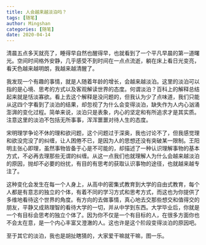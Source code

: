 ```yaml
---
title: 人会越来越淡泊吗？
tags: [随笔]
author: Mingshan
categories: [随笔]
date: 2020-04-14
---
```


清晨五点多天就亮了，睡得早自然也醒得早，也就看到了一个平凡早晨的第一道曙光。空间时间格外安静，几乎感受不到时间在一点点流逝，躺在床上看日光变亮，看天色越来越明朗，我越来越清醒了。

<!-- more -->

我发现一个有趣的事情，就是人随着年龄的增长，会越来越淡泊。这里的淡泊可以指的是心境、思考的方式以及客观解读世界的态度。何谓淡泊？百科上的解释总结起来就是恬淡寡欲。看上去这个解释是没问题的，但我认为少了点味道，我们只能从这四个字看到了淡泊的结果，却忽视了为什么会变得淡泊，缺失作为人内心汹涌澎湃的变化过程。简单来说，淡泊只是表象，内心的坚定和有所追求才是其实质。注意这里的淡泊不包括无所事事，浑浑噩噩对待人生的态度。

宋明理学争论不休的理和欲问题，这个问题过于深奥，我也讨论不了，但我感觉理和欲没完没了的纠缠，让人困倦不已，是因为人的思想还没有突破某一限制。王阳明主张心即理，虽然事物皆备于心是不可能的，却描述了一种认识理解事物的基本方式，不必再去理那些无谓的纠缠。从这一点我们也就理解人为什么会越来越淡泊的原因，抛却不必要的纷扰，有目的有思考的获取认识事物的途径，也就越来越专注了。

这种变化会发生在每一个人身上，从高中的密集式教育到大学的自由式教育，每个人都是有意志的独立的个体，有着不同的学习方式和思考方式，而这也为你提供了多维地看待这个世界的角度。有方向的去做事情，真心地去交那些想交和值得交的朋友，平静又成熟理智的看待大学的一切，并从中学到东西。大学毕业后，你就是一个有目标会思考的独立个体了。因为你不仅是一个有目标的人，在很多方面你也不会太在意，是一个内心丰富又澄澈的人。这也许是这个阶段变得淡泊的原因吧。

至于其它的淡泊，我也是胡扯瞎猜的，大家爱干嘛就干嘛，图一乐。

